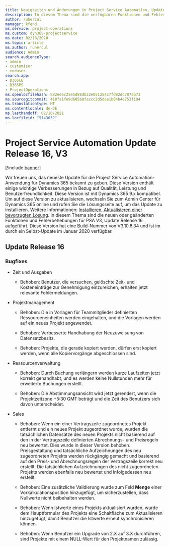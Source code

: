 ```yaml
---
title: Neuigkeiten und Änderungen in Project Service Automation, Update Release 16, V3
description: In diesem Thema sind die verfügbaren Funktionen und Fehlerbehebungen für Project Service Automation Update Release 16, V3 aufgeführt.
author: ruhercul
manager: kfend
ms.service: project-operations
ms.custom: dyn365-projectservice
ms.date: 02/18/2020
ms.topic: article
ms.author: ruhercul
audience: Admin
search.audienceType:
- admin
- customizer
- enduser
search.app:
- D365CE
- D365PS
- ProjectOperations
ms.openlocfilehash: 882ee6c25e5d88db22e051254c7fd82dc787ab73
ms.sourcegitcommit: 418fa1fe9d605b8faccc2d5dee1b04b4e753f194
ms.translationtype: HT
ms.contentlocale: de-DE
ms.lasthandoff: 02/10/2021
ms.locfileid: "5143632"
---
```

# <a name="project-service-automation-update-release-16-v3"></a>Project Service Automation Update Release 16, V3

[!include [banner](../includes/psa-now-project-operations.md)]

Wir freuen uns, das neueste Update für die Project Service Automation-Anwendung für Dynamics 365 bekannt zu geben. Diese Version enthält einige wichtige Verbesserungen in Bezug auf Qualität, Leistung und Benutzerfreundlichkeit.  Diese Version ist mit Dynamics 365 9.x kompatibel. Um auf diese Version zu aktualisieren, wechseln Sie zum Admin Center für Dynamics 365 online und rufen Sie die Lösungsseite auf, um das Update zu installieren. Weitere Informationen: [Installieren, Aktualisieren einer bevorzugten Lösung](https://docs.microsoft.com/dynamics365/project-service/upgrade-psa-home-page).
In diesem Thema sind die neuen oder geänderten Funktionen und Fehlerbehebungen für PSA V3, Update Release 16 aufgeführt. Diese Version hat eine Build-Nummer von V3.10.6.34 und ist im durch ein Selbst-Update im Januar 2020 verfügbar.


## <a name="update-release-16"></a>Update Release 16

### <a name="bug-fixes"></a>Bugfixes

-   Zeit und Ausgaben

    -   Behoben: Benutzer, die versuchen, gelöschte Zeit- und Kosteneinträge zur Genehmigung einzureichen, erhalten jetzt relevante Fehlermeldungen.

-   Projektmanagement

    -   Behoben: Die in Vorlagen für Teammitglieder definierten Ressourceneinheiten werden eingehalten, und die Vorlagen werden auf ein neues Projekt angewendet.

    -   Behoben: Verbesserte Handhabung der Neuzuweisung von Datensatzbesitz.

    -   Behoben: Projekte, die gerade kopiert werden, dürfen erst kopiert werden, wenn alle Kopiervorgänge abgeschlossen sind.

-   Ressourcenverwaltung

    -   Behoben: Durch Buchung verlängern werden kurze Laufzeiten jetzt korrekt gehandhabt, und es werden keine Nullstunden mehr für erweiterte Buchungen erstellt.

    -   Behoben: Die Abstimmungsansicht wird jetzt gerendert, wenn die Projektzeitzone +5:30 GMT beträgt und die Zeit des Benutzers sich davon unterscheidet.

-   Sales

    -   Behoben: Wenn ein einer Vertragszeile zugeordnetes Projekt entfernt und ein neues Projekt zugeordnet wurde, wurden die tatsächlichen Datensätze des neuen Projekts nicht basierend auf den in der Vertragszeile definierten Abrechnungs- und Preisregeln neu bewertet. Dies wurde in dieser Version behoben. Preisgestaltung und tatsächliche Aufzeichnungen des neu zugeordneten Projekts werden rückgängig gemacht und basierend auf den Preis- und Abrechnungsregeln der Vertragszeile korrekt neu erstellt. Die tatsächlichen Aufzeichnungen des nicht zugeordneten Projekts werden ebenfalls neu bewertet und infolgedessen neu erstellt.

    -   Behoben: Eine zusätzliche Validierung wurde zum Feld **Menge** einer Vorkalkulationsposition hinzugefügt, um sicherzustellen, dass Nullwerte nicht beibehalten werden.

    -   Behoben: Wenn Istwerte eines Projekts aktualisiert wurden, wurde dem Hauptformular des Projekts eine Schaltfläche zum Aktualisieren hinzugefügt, damit Benutzer die Istwerte erneut synchronisieren können.

    -   Behoben: Wenn Benutzer ein Upgrade von 2.X auf 3.X durchführen, sind Projekte mit einem NULL-Wert für den Projektnamen zulässig.

